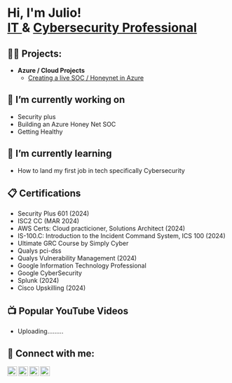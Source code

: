 <h1>Hi, I'm Julio! <br/><a href="https://github.com/julio1415">IT </a>& <a href="https://www.linkedin.com/in/julioriveraa/">Cybersecurity Professional</a> <!-- -, <a href="https://www.youtube.com/">YouTuber</a></h1>-->

<h2>👨‍💻 Projects:</h2>

<!-- - https://app.letsdefend.io/training/lessons/building-a-soc-lab-at-home-->
- <b> Azure / Cloud Projects </b>
  - [Creating a live SOC / Honeynet in Azure](https://github.com/julio1415/Cloud-SOC) 

<h2>🔭 I’m currently working on </h2>

- Security plus
- Building an Azure Honey Net SOC
- Getting Healthy

<h2>🌱 I’m currently learning</h2>

- How to land my first job in tech specifically Cybersecurity

<h2>📋 Certifications</h2>

- Security Plus 601 (2024)
- ISC2 CC (MAR 2024)
- AWS Certs: Cloud practicioner, Solutions Architect (2024)
- IS-100.C: Introduction to the Incident Command System, ICS 100 (2024)
- Ultimate GRC Course by Simply Cyber
- Qualys pci-dss
- Qualys Vulnerability Management (2024)
- Google Information Technology Professional
- Google CyberSecurity
- Splunk (2024)
- Cisco Upskilling (2024)
  
<h2>📺 Popular YouTube Videos</h2>

- Uploading......... 

<h2> 🤳 Connect with me:</h2>

[<img align="left" alt="JulioRivera | YouTube" width="22px" src="https://cdn.jsdelivr.net/npm/simple-icons@v3/icons/youtube.svg" />][youtube]
[<img align="left" alt="JulioRivera | Twitter" width="22px" src="https://cdn.jsdelivr.net/npm/simple-icons@v3/icons/twitter.svg" />][twitter]
[<img align="left" alt="JulioRivera | LinkedIn" width="22px" src="https://cdn.jsdelivr.net/npm/simple-icons@v3/icons/linkedin.svg" />][linkedin]
[<img align="left" alt="JulioRivera | Instagram" width="22px" src="https://cdn.jsdelivr.net/npm/simple-icons@v3/icons/instagram.svg" />][instagram]

[twitter]: https://twitter.com/
[youtube]: https://www.youtube.com/
[instagram]: https://www.instagram.com//
[linkedin]: https://linkedin.com/in/julioriveraa

<!--

Here are some ideas to get you started:


<h2>📺 Popular YouTube Videos</h2>
- 🌱 I’m currently learning ...
- 👯 I’m looking to collaborate on ...
- 🤔 I’m looking for help with ...
- 💬 Ask me about ...
- 📫 How to reach me: ...
- 😄 Pronouns: ...
- ⚡ Fun fact: ...
-->

